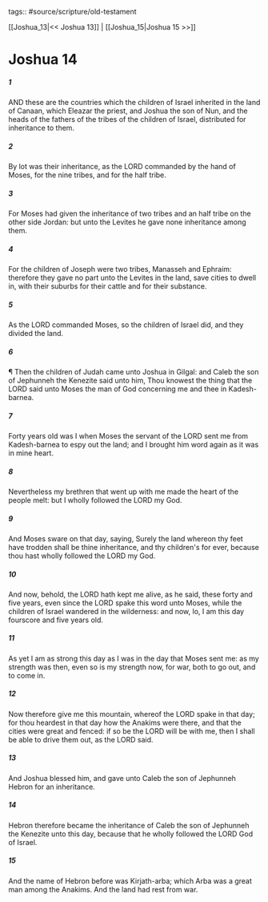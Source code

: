 tags:: #source/scripture/old-testament

[[Joshua_13|<< Joshua 13]] | [[Joshua_15|Joshua 15 >>]]

# Joshua 14

##### 1

AND these are the countries which the children of Israel inherited in the land of Canaan, which Eleazar the priest, and Joshua the son of Nun, and the heads of the fathers of the tribes of the children of Israel, distributed for inheritance to them.

##### 2

By lot was their inheritance, as the LORD commanded by the hand of Moses, for the nine tribes, and for the half tribe.

##### 3

For Moses had given the inheritance of two tribes and an half tribe on the other side Jordan: but unto the Levites he gave none inheritance among them.

##### 4

For the children of Joseph were two tribes, Manasseh and Ephraim: therefore they gave no part unto the Levites in the land, save cities to dwell in, with their suburbs for their cattle and for their substance.

##### 5

As the LORD commanded Moses, so the children of Israel did, and they divided the land.

##### 6

¶ Then the children of Judah came unto Joshua in Gilgal: and Caleb the son of Jephunneh the Kenezite said unto him, Thou knowest the thing that the LORD said unto Moses the man of God concerning me and thee in Kadesh-barnea.

##### 7

Forty years old was I when Moses the servant of the LORD sent me from Kadesh-barnea to espy out the land; and I brought him word again as it was in mine heart.

##### 8

Nevertheless my brethren that went up with me made the heart of the people melt: but I wholly followed the LORD my God.

##### 9

And Moses sware on that day, saying, Surely the land whereon thy feet have trodden shall be thine inheritance, and thy children's for ever, because thou hast wholly followed the LORD my God.

##### 10

And now, behold, the LORD hath kept me alive, as he said, these forty and five years, even since the LORD spake this word unto Moses, while the children of Israel wandered in the wilderness: and now, lo, I am this day fourscore and five years old.

##### 11

As yet I am as strong this day as I was in the day that Moses sent me: as my strength was then, even so is my strength now, for war, both to go out, and to come in.

##### 12

Now therefore give me this mountain, whereof the LORD spake in that day; for thou heardest in that day how the Anakims were there, and that the cities were great and fenced: if so be the LORD will be with me, then I shall be able to drive them out, as the LORD said.

##### 13

And Joshua blessed him, and gave unto Caleb the son of Jephunneh Hebron for an inheritance.

##### 14

Hebron therefore became the inheritance of Caleb the son of Jephunneh the Kenezite unto this day, because that he wholly followed the LORD God of Israel.

##### 15

And the name of Hebron before was Kirjath-arba; which Arba was a great man among the Anakims. And the land had rest from war.
